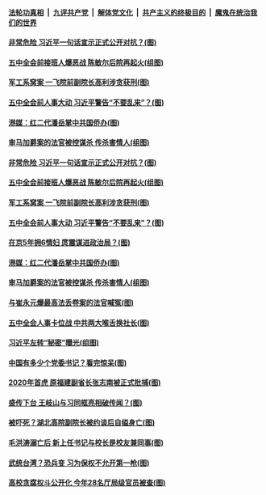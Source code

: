 ####  [法轮功真相](../../../../basic/blob/master/README.md?t=10231031) &nbsp;|&nbsp; [九评共产党](../../../../9ping.md/blob/master/README.md?t=10231031) &nbsp;|&nbsp; [解体党文化](../../../../jtdwh.md/blob/master/README.md?t=10231031)  &nbsp;|&nbsp; [共产主义的终极目的](../../../../gczydzjmd.md/blob/master/README.md?t=10231031) &nbsp;|&nbsp; [魔鬼在统治我们的世界](../../../../mgztzwmdsj.md/blob/master/README.md?t=10231031) 

#### [非常危险 习近平一句话宣示正式公开对抗？(图)](../pages/p2/950107.md?t=10231031) 

#### [五中全会前接班人爆恶战 陈敏尔后院再起火(组图)](../pages/p2/950050.md?t=10231031) 

#### [军工系窝案 一飞院前副院长高利涉贪获刑(图)](../pages/p2/950017.md?t=10231031) 

#### [五中全会前人事大动 习近平警告“不要乱来”？(图)](../pages/p2/949936.md?t=10231031) 

#### [港媒：红二代潘岳掌中共国侨办(图)](../pages/p2/949938.md?t=10231031) 

#### [审马加爵案的法官被控谋杀 传杀害情人(组图)](../pages/p2/949920.md?t=10231031) 

#### [非常危险 习近平一句话宣示正式公开对抗？(图)](../pages/p2/950107.md?t=10231031) 

#### [五中全会前接班人爆恶战 陈敏尔后院再起火(组图)](../pages/p2/950050.md?t=10231031) 


#### [军工系窝案 一飞院前副院长高利涉贪获刑(图)](../pages/p2/950017.md?t=10231031) 

#### [五中全会前人事大动 习近平警告“不要乱来”？(图)](../pages/p2/949936.md?t=10231031) 

#### [在京5年拥6情妇 庹震谋进政治局？(图)](../pages/p2/949953.md?t=10231031) 

#### [港媒：红二代潘岳掌中共国侨办(图)](../pages/p2/949938.md?t=10231031) 

#### [审马加爵案的法官被控谋杀 传杀害情人(组图)](../pages/p2/949920.md?t=10231031) 

#### [与崔永元爆最高法丢卷案的法官喊冤(图)](../pages/p2/949911.md?t=10231031) 

#### [五中全会人事卡位战 中共两大喉舌换社长(图)](../pages/p2/949892.md?t=10231031) 

#### [习近平左转“秘密”曝光(组图)](../pages/p2/949888.md?t=10231031) 

#### [中国有多少个党委书记？看完惊呆(图)](../pages/p2/949849.md?t=10231031) 


#### [2020年首虎 原福建副省长张志南被正式批捕(图)](../pages/p2/949850.md?t=10231031) 

#### [盛传下台 王岐山与习同框亮相破传闻？(图)](../pages/p2/949823.md?t=10231031) 


#### [被吓死？湖北高院副院长被约谈后自缢身亡(图)](../pages/p2/949803.md?t=10231031) 

#### [毛洪涛溺亡后 新上任书记与校长是校友兼同事(图)](../pages/p2/949786.md?t=10231031) 

#### [武统台湾？恐兵变 习为保权不允开第一枪(图)](../pages/p2/949719.md?t=10231031) 

#### [高校贪腐权斗公开化 今年28名厅局级官员被查(图)](../pages/p2/949720.md?t=10231031) 

